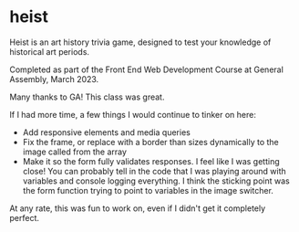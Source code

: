 # heist

Heist is an art history trivia game, designed to test your knowledge of historical art periods.

Completed as part of the Front End Web Development Course at General Assembly, March 2023.

Many thanks to GA! This class was great. 

If I had more time, a few things I would continue to tinker on here: 
- Add responsive elements and media queries
- Fix the frame, or replace with a border than sizes dynamically to the image called from the array
- Make it so the form fully validates responses. I feel like I was getting close! You can probably tell in the code that I was playing around with variables and console logging everything. I think the sticking point was the form function trying to point to variables in the image switcher.

At any rate, this was fun to work on, even if I didn't get it completely perfect.